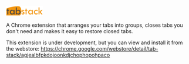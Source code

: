 <img src="./chrome-ext--tab-stack/images/title.png" width="20%">

A Chrome extension that arranges your tabs into groups, closes tabs you don't need and makes it easy to restore closed tabs.


This extension is under development, but you can view and install it from the webstore: https://chrome.google.com/webstore/detail/tab-stack/agjealbfpkdojoonkdjchophopohpaco
